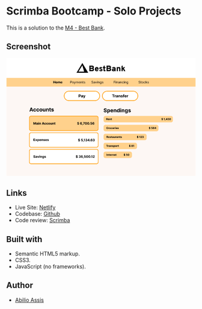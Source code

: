 # Scrimba Bootcamp - Solo Projects

This is a solution to the [M4 - Best Bank](https://scrimba.com/scrim/cocf84a259acc922196ded766).

## Screenshot

![](img/screenshot.png)

## Links

- Live Site: [Netlify]()
- Codebase: [Github]()
- Code review: [Scrimba]()

## Built with

- Semantic HTML5 markup.
- CSS3.
- JavaScript (no frameworks).

## Author

- [Abilio Assis](https://www.linkedin.com/in/abilio-assis/)
